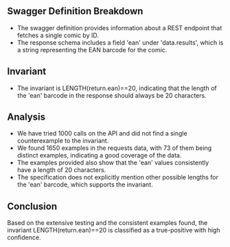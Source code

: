 ## Swagger Definition Breakdown
- The swagger definition provides information about a REST endpoint that fetches a single comic by ID.
- The response schema includes a field 'ean' under 'data.results', which is a string representing the EAN barcode for the comic.

## Invariant
- The invariant is LENGTH(return.ean)==20, indicating that the length of the 'ean' barcode in the response should always be 20 characters.

## Analysis
- We have tried 1000 calls on the API and did not find a single counterexample to the invariant.
- We found 1650 examples in the requests data, with 73 of them being distinct examples, indicating a good coverage of the data.
- The examples provided also show that the 'ean' values consistently have a length of 20 characters.
- The specification does not explicitly mention other possible lengths for the 'ean' barcode, which supports the invariant.

## Conclusion
Based on the extensive testing and the consistent examples found, the invariant LENGTH(return.ean)==20 is classified as a true-positive with high confidence.
